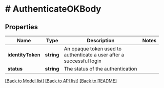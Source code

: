 # # AuthenticateOKBody

## Properties

Name | Type | Description | Notes
------------ | ------------- | ------------- | -------------
**identityToken** | **string** | An opaque token used to authenticate a user after a successful login |
**status** | **string** | The status of the authentication |

[[Back to Model list]](../../README.md#models) [[Back to API list]](../../README.md#endpoints) [[Back to README]](../../README.md)
